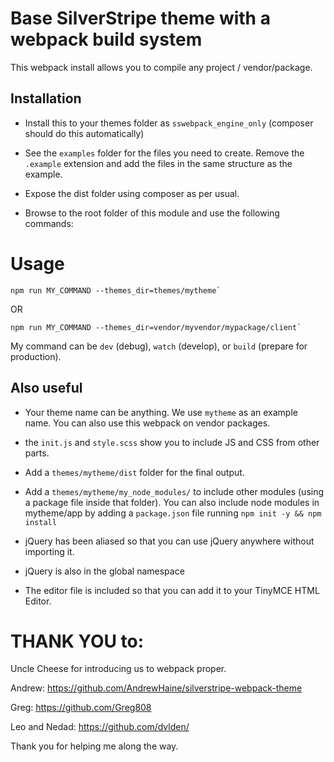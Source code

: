# Base SilverStripe theme with a webpack build system

This webpack install allows you to compile any project / vendor/package.

## Installation

 - Install this to your themes folder as `sswebpack_engine_only` (composer should do this automatically)

 - See the `examples` folder for the files you need to create.
   Remove the `.example` extension and add the files in the same structure as the example.  

 - Expose the dist folder using composer as per usual.

 - Browse to the root folder of this module and use the following commands:

# Usage
```
npm run MY_COMMAND --themes_dir=themes/mytheme`
```
OR
```
npm run MY_COMMAND --themes_dir=vendor/myvendor/mypackage/client`
```
My command can be `dev` (debug), `watch` (develop), or `build` (prepare for production).



## Also useful

 - Your theme name can be anything.  We use `mytheme` as an example name.  You can also use this webpack on vendor packages.

 - the `init.js` and `style.scss` show you to include JS and CSS from other parts.

 - Add a `themes/mytheme/dist` folder for the final output.

 - Add a `themes/mytheme/my_node_modules/` to include other modules (using a package file inside that folder).
   You can also include node modules in mytheme/app by adding a `package.json` file
   running `npm init -y && npm install`

- jQuery has been aliased so that you can use jQuery anywhere without importing it.

- jQuery is also in the global namespace

- The editor file is included so that you can add it to your TinyMCE HTML Editor.

# THANK YOU to:

Uncle Cheese for introducing us to webpack proper.

Andrew:
https://github.com/AndrewHaine/silverstripe-webpack-theme

Greg:
https://github.com/Greg808

Leo and Nedad:
https://github.com/dvlden/

Thank you for helping me along the way.
